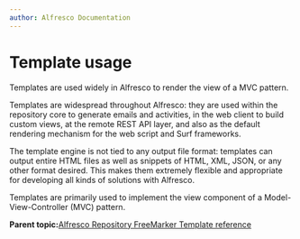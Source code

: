 ```yaml
---
author: Alfresco Documentation
---
```


# Template usage

Templates are used widely in Alfresco to render the view of a MVC pattern.

Templates are widespread throughout Alfresco: they are used within the repository core to generate emails and activities, in the web client to build custom views, at the remote REST API layer, and also as the default rendering mechanism for the web script and Surf frameworks.

The template engine is not tied to any output file format: templates can output entire HTML files as well as snippets of HTML, XML, JSON, or any other format desired. This makes them extremely flexible and appropriate for developing all kinds of solutions with Alfresco.

Templates are primarily used to implement the view component of a Model-View-Controller \(MVC\) pattern.

**Parent topic:**[Alfresco Repository FreeMarker Template reference](../references/API-FreeMarker-intro.md)

